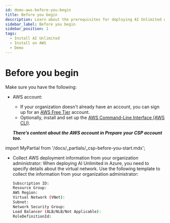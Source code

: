 ```yaml
---
id: demo-aws-before-you-begin
title: Before you begin
description: Learn about the prerequisites for deploying AI Unlimited on AWS.
sidebar_label: Before you begin 
sidebar_position: 1
tags:
  - Install AI Unlimited
  - Install on AWS
  - Demo
---
```

# Before you begin

Make sure you have the following:

- AWS account:
	- If your organization doesn't already have an account, you can sign up for an [AWS Free Tier](https://aws.amazon.com/free) account.
	- Optionally, install and set up the [AWS Command-Line Interface (AWS CLI)](https://docs.aws.amazon.com/cli/latest/userguide/cli-chap-getting-started.html).  
     
    ***There’s content about the AWS account in Prepare your CSP account too.***

import MyPartial from '/docs/_partials/_csp-before-you-start.mdx';

<MyPartial />

- Collect AWS deployment information from your organization administrator: When deploying AI Unlimited in Azure, you need to specify details about the virtual network. Use the following template to collect the information from your organization administrator:

    ```bash
    Subscription ID: 
    Resource Group:
    AWS Region: 
    Virtual Network (VNet): 
    Subnet: 
    Network Security Group:
    Load Balancer (ALB/NLB/Not Applicable):
    RoleDefinitionId: 
    ```